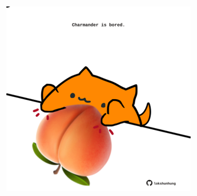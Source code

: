 <!-- built at 14/11/2022, 10:01:02 UTC -->
<p align="center">
  <img width="500" height="500" src="./ReadmeImage.svg">
</p>
